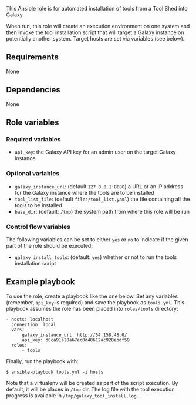 This Ansible role is for automated installation of tools from a Tool Shed into
Galaxy.

When run, this role will create an execution environment on one system and then
invoke the tool installation script that will target a Galaxy instance on
potentially another system. Target hosts are set via variables (see below).

Requirements
------------
None

Dependencies
------------
None

Role variables
--------------
### Required variables ###
- `api_key`: the Galaxy API key for an admin user on the target Galaxy instance

### Optional variables ###
- `galaxy_instance_url`: (default `127.0.0.1:8080`) a URL or an IP address for
  the Galaxy instance where the tools are to be installed
- `tool_list_file`: (default `files/tool_list.yaml`) the file
  containing all the tools to be installed
- `base_dir`: (default: `/tmp`) the system path from where this role will be run

### Control flow variables ###
The following variables can be set to either `yes` or `no` to indicate if the
given part of the role should be executed:

 - `galaxy_install_tools`: (default: `yes`) whether or not to run the tools installation
    script

Example playbook
----------------
To use the role, create a playbook like the one below. Set any variables
(remember, `api_key` is required) and save the playbook as `tools.yml`. This
playbook assumes the role has been placed into `roles/tools` directory:

    - hosts: localhost
      connection: local
      vars:
          galaxy_instance_url: http://54.158.48.0/
          api_key: d0ca91a20a67ec0d48612ac920ebdf59
      roles:
          - tools

Finally, run the playbook with:

    $ ansible-playbook tools.yml -i hosts

Note that a virtualenv will be created as part of the script execution. By
default, it will be places in `/tmp` dir. The log file with the tool execution
progress is available in `/tmp/galaxy_tool_install.log`.
